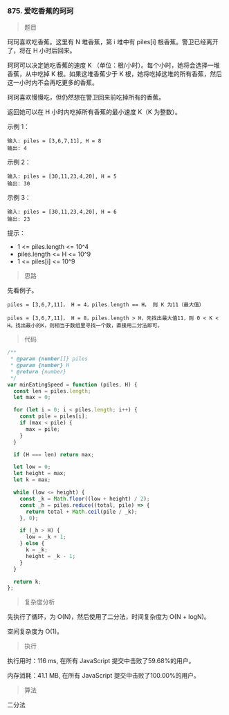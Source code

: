 ### 875. 爱吃香蕉的珂珂

> 题目

珂珂喜欢吃香蕉。这里有 N 堆香蕉，第 i 堆中有 piles[i] 根香蕉。警卫已经离开了，将在 H 小时后回来。

珂珂可以决定她吃香蕉的速度 K （单位：根/小时）。每个小时，她将会选择一堆香蕉，从中吃掉 K 根。如果这堆香蕉少于 K 根，她将吃掉这堆的所有香蕉，然后这一小时内不会再吃更多的香蕉。  

珂珂喜欢慢慢吃，但仍然想在警卫回来前吃掉所有的香蕉。

返回她可以在 H 小时内吃掉所有香蕉的最小速度 K（K 为整数）。

示例 1：
```
输入: piles = [3,6,7,11], H = 8
输出: 4
```

示例 2：
```
输入: piles = [30,11,23,4,20], H = 5
输出: 30
```

示例 3：
```
输入: piles = [30,11,23,4,20], H = 6
输出: 23
```

提示：

* 1 <= piles.length <= 10^4
* piles.length <= H <= 10^9
* 1 <= piles[i] <= 10^9

> 思路

先看例子。

```
piles = [3,6,7,11]， H = 4，piles.length == H， 则 K 为11（最大值）

piles = [3,6,7,11]， H = 8，piles.length > H，先找出最大值11，则 0 < K < H。找出最小的K，则相当于数组里寻找一个数，直接用二分法即可。
```

> 代码

```js
/**
 * @param {number[]} piles
 * @param {number} H
 * @return {number}
 */
var minEatingSpeed = function (piles, H) {
  const len = piles.length;
  let max = 0;

  for (let i = 0; i < piles.length; i++) {
    const pile = piles[i];
    if (max < pile) {
      max = pile;
    }
  }

  if (H === len) return max;

  let low = 0;
  let height = max;
  let k = max;

  while (low <= height) {
    const _k = Math.floor((low + height) / 2);
    const _h = piles.reduce((total, pile) => {
      return total + Math.ceil(pile / _k);
    }, 0);

    if (_h > H) {
      low = _k + 1;
    } else {
      k = _k;
      height = _k - 1;
    }
  }

  return k;
};
```

> 复杂度分析

先执行了循环，为 O(N)，然后使用了二分法，时间复杂度为 O(N + logN)。

空间复杂度为 O(1)。

> 执行

执行用时：116 ms, 在所有 JavaScript 提交中击败了59.68%的用户。

内存消耗：41.1 MB, 在所有 JavaScript 提交中击败了100.00%的用户。

> 算法

二分法

